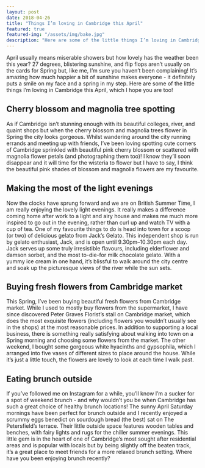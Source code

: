 ```yaml
---
layout: post
date: 2018-04-26
title: "Things I’m loving in Cambridge this April"
featured: true
featured-img: "/assets/img/bake.jpg"
description: "Here are some of the little things I’m loving in Cambridge this April, which I hope you are too!"
---
```


April usually means miserable showers but how lovely has the weather been this year? 27 degrees, blistering sunshine, and flip flops aren’t usually on the cards for Spring but, like me, I’m sure you haven’t been complaining! It’s amazing how much happier a bit of sunshine makes everyone - it definitely puts a smile on my face and a spring in my step. Here are some of the little things I’m loving in Cambridge this April, which I hope you are too!

## Cherry blossom and magnolia tree spotting 
As if Cambridge isn’t stunning enough with its beautiful colleges, river, and quaint shops but when the cherry blossom and magnolia trees flower in Spring the city looks gorgeous. Whilst wandering around the city running errands and meeting up with friends, I’ve been loving spotting cute corners of Cambridge sprinkled with beautiful pink cherry blossom or scattered with magnolia flower petals (and photographing them too)! I know they’ll soon disappear and it will time for the wisteria to flower but I have to say, I think the beautiful pink shades of blossom and magnolia flowers are my favourite.

## Making the most of the light evenings
Now the clocks have sprung forward and we are on British Summer Time, I am really enjoying the lovely light evenings. It really makes a difference coming home after work to a light and airy house and makes me much more inspired to go out in the evening, rather than curl up and watch TV with a cup of tea. One of my favourite things to do is head into town for a scoop (or two) of delicious gelato from Jack’s Gelato. This independent shop is run by gelato enthusiast,  Jack, and is open until 9.30pm–10.30pm each day. Jack serves up some truly irresistible flavours, including elderflower and damson sorbet, and the most to-die-for milk chocolate gelato. With a yummy ice cream in one hand, it’s blissful to walk around the city centre and soak up the picturesque views of the river while the sun sets. 

## Buying fresh flowers from Cambridge market
This Spring, I’ve been buying beautiful fresh flowers from Cambridge market. While I used to mostly buy flowers from the supermarket, I have since discovered Peter Graves Florist’s stall on Cambridge market, which does the most exquisite flowers (including flowers you wouldn’t usually see in the shops) at the most reasonable prices. In addition to supporting a local business, there is something really satisfying about walking into town on a Spring morning and choosing some flowers from the market. The other weekend, I bought some gorgeous white hyacinths and gypsophila, which I arranged into five vases of different sizes to place around the house. While it’s just a little touch, the flowers are lovely to look at each time I walk past. 

## Eating brunch outside
If you’ve followed me on Instagram for a while, you’ll know I’m a sucker for a spot of weekend brunch - and why wouldn’t you be when Cambridge has such a great choice of healthy brunch locations! The sunny April Saturday mornings have been perfect for brunch outside and I recently enjoyed a scrummy eggs benedict on sourdough bread (the best) sat on The Petersfield’s terrace. Their little outside space features wooden tables and benches, with fairy lights and rugs for the chiller summer evenings. This little gem is in the heart of one of Cambridge’s most sought after residential areas and is popular with locals but by being slightly off the beaten track, it’s a great place to meet friends for a more relaxed brunch setting. Where have you been enjoying brunch recently?

